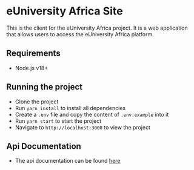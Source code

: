 # eUniversity Africa Site

This is the client for the eUniversity Africa project. It is a web application that allows users to access the eUniversity Africa platform.

## Requirements

- Node.js v18+

## Running the project
- Clone the project
- Run `yarn install` to install all dependencies
- Create a `.env` file and copy the content of `.env.example` into it
- Run `yarn start` to start the project
- Navigate to `http://localhost:3000` to view the project

## Api Documentation
- The api documentation can be found [here](https://documenter.getpostman.com/view/8710999/2s9Xy3sWp8)
